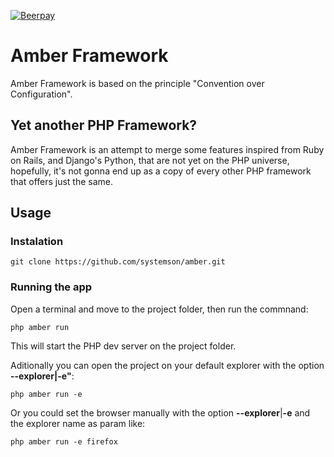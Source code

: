 [![Beerpay](https://beerpay.io/systemson/amber/badge.svg?style=flat)](https://beerpay.io/systemson/amber)

# Amber Framework
Amber Framework is based on the principle "Convention over Configuration".

## Yet another PHP Framework?
Amber Framework is an attempt to merge some features inspired from Ruby on Rails, and Django's Python, that are not yet on the PHP universe, hopefully, it's not gonna end up as a copy of every other PHP framework that offers just the same.

## Usage

### Instalation
```
git clone https://github.com/systemson/amber.git
```

### Running the app

Open a terminal and move to the project folder, then run the commnand:

```
php amber run
```
This will start the PHP dev server on the project folder.


Aditionally you can open the project on your default explorer with the option **--explorer|-e"**:
```
php amber run -e
```

Or you could set the browser manually with the option **--explorer**|**-e** and the explorer name as param like:
```
php amber run -e firefox
```
